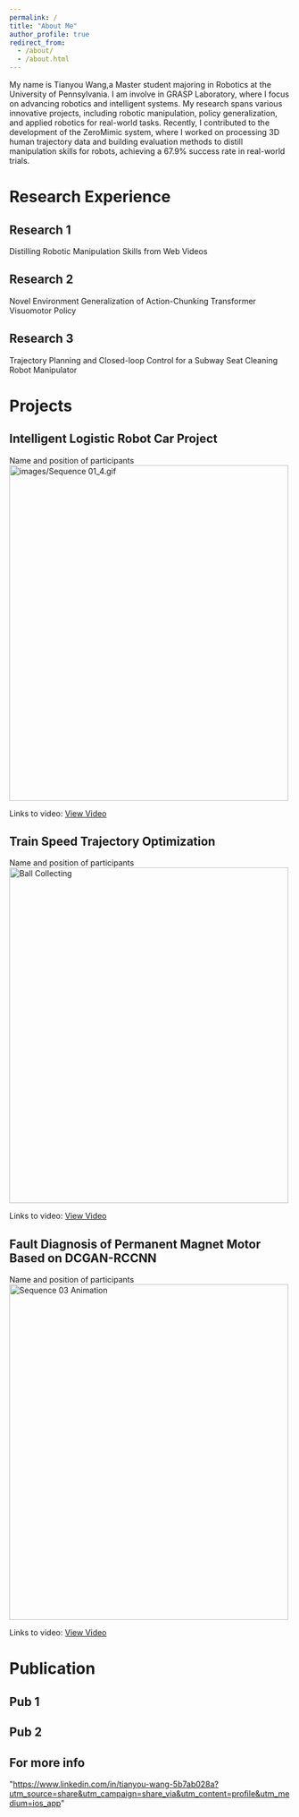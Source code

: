 ```yaml
---
permalink: /
title: "About Me"
author_profile: true
redirect_from: 
  - /about/ 
  - /about.html
---
```

My name is Tianyou Wang,a Master student majoring in Robotics at the University of Pennsylvania. I am involve in GRASP Laboratory, where I focus on advancing robotics and intelligent systems. My research spans various innovative projects, including robotic manipulation, policy generalization, and applied robotics for real-world tasks. Recently, I contributed to the development of the ZeroMimic system, where I worked on processing 3D human trajectory data and building evaluation methods to distill manipulation skills for robots, achieving a 67.9% success rate in real-world trials.


**Research Experience**
======

Research 1
------
Distilling Robotic Manipulation Skills from Web Videos

Research 2
------
Novel Environment Generalization of Action-Chunking Transformer Visuomotor Policy

Research 3
------
Trajectory Planning and Closed-loop Control for a Subway Seat Cleaning Robot Manipulator

**Projects**
======

Intelligent Logistic Robot Car Project
------
Name and position of participants
<img src="./images/Sequence 01_4.gif" alt="images/Sequence 01_4.gif" width="500" height="600" >

Links to video: [View Video](./portfolio/15%202024-11-11%2019.40.00.mp4)

Train Speed Trajectory Optimization
------
Name and position of participants
<img src="./images/ball%20collecting.gif" alt="Ball Collecting" width="500" height="600" >

Links to video: [View Video](./portfolio/car%20collecting%20ball.mp4)


Fault Diagnosis of Permanent Magnet Motor Based on DCGAN-RCCNN
------
Name and position of participants
<img src="./images/Sequence%2003.gif" alt="Sequence 03 Animation" width="500" height="600" >

Links to video: [View Video](./portfolio/wireless%20car%20with%20subtitle.mp4)


**Publication**
======

Pub 1
------

Pub 2
------

For more info
------
"https://www.linkedin.com/in/tianyou-wang-5b7ab028a?utm_source=share&utm_campaign=share_via&utm_content=profile&utm_medium=ios_app"

